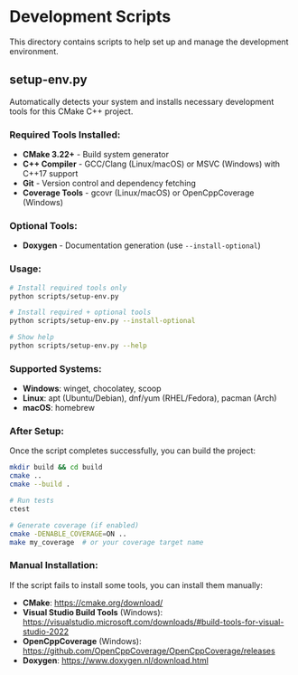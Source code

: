 # Development Scripts

This directory contains scripts to help set up and manage the development environment.

## setup-env.py

Automatically detects your system and installs necessary development tools for this CMake C++ project.

### Required Tools Installed:
- **CMake 3.22+** - Build system generator
- **C++ Compiler** - GCC/Clang (Linux/macOS) or MSVC (Windows) with C++17 support
- **Git** - Version control and dependency fetching
- **Coverage Tools** - gcovr (Linux/macOS) or OpenCppCoverage (Windows)

### Optional Tools:
- **Doxygen** - Documentation generation (use `--install-optional`)

### Usage:

```bash
# Install required tools only
python scripts/setup-env.py

# Install required + optional tools
python scripts/setup-env.py --install-optional

# Show help
python scripts/setup-env.py --help
```

### Supported Systems:
- **Windows**: winget, chocolatey, scoop
- **Linux**: apt (Ubuntu/Debian), dnf/yum (RHEL/Fedora), pacman (Arch)
- **macOS**: homebrew

### After Setup:
Once the script completes successfully, you can build the project:

```bash
mkdir build && cd build
cmake ..
cmake --build .

# Run tests
ctest

# Generate coverage (if enabled)
cmake -DENABLE_COVERAGE=ON ..
make my_coverage  # or your coverage target name
```

### Manual Installation:
If the script fails to install some tools, you can install them manually:

- **CMake**: https://cmake.org/download/
- **Visual Studio Build Tools** (Windows): https://visualstudio.microsoft.com/downloads/#build-tools-for-visual-studio-2022
- **OpenCppCoverage** (Windows): https://github.com/OpenCppCoverage/OpenCppCoverage/releases
- **Doxygen**: https://www.doxygen.nl/download.html